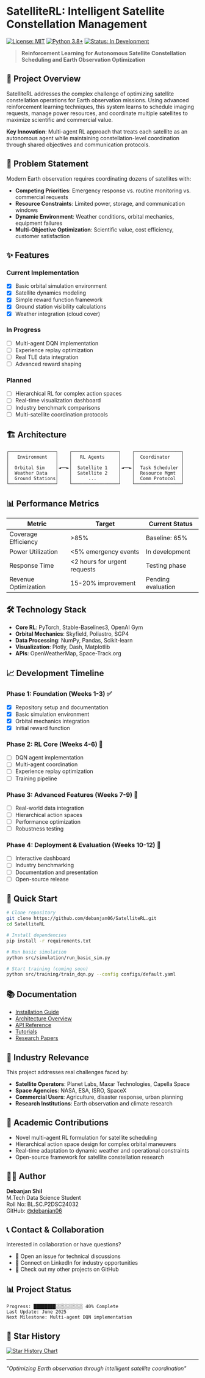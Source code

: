 # SatelliteRL: Intelligent Satellite Constellation Management

[![License: MIT](https://img.shields.io/badge/License-MIT-yellow.svg)](https://opensource.org/licenses/MIT)
[![Python 3.8+](https://img.shields.io/badge/python-3.8+-blue.svg)](https://www.python.org/downloads/)
[![Status: In Development](https://img.shields.io/badge/status-in%20development-orange.svg)]()

> **Reinforcement Learning for Autonomous Satellite Constellation Scheduling and Earth Observation Optimization**

## 🚀 Project Overview

SatelliteRL addresses the complex challenge of optimizing satellite constellation operations for Earth observation missions. Using advanced reinforcement learning techniques, this system learns to schedule imaging requests, manage power resources, and coordinate multiple satellites to maximize scientific and commercial value.

**Key Innovation**: Multi-agent RL approach that treats each satellite as an autonomous agent while maintaining constellation-level coordination through shared objectives and communication protocols.

## 🎯 Problem Statement

Modern Earth observation requires coordinating dozens of satellites with:
- **Competing Priorities**: Emergency response vs. routine monitoring vs. commercial requests
- **Resource Constraints**: Limited power, storage, and communication windows
- **Dynamic Environment**: Weather conditions, orbital mechanics, equipment failures
- **Multi-Objective Optimization**: Scientific value, cost efficiency, customer satisfaction

## ✨ Features

### Current Implementation
- [x] Basic orbital simulation environment
- [x] Satellite dynamics modeling
- [x] Simple reward function framework
- [x] Ground station visibility calculations
- [x] Weather integration (cloud cover)

### In Progress 
- [ ] Multi-agent DQN implementation
- [ ] Experience replay optimization
- [ ] Real TLE data integration
- [ ] Advanced reward shaping

### Planned
- [ ] Hierarchical RL for complex action spaces
- [ ] Real-time visualization dashboard
- [ ] Industry benchmark comparisons
- [ ] Multi-satellite coordination protocols

## 🏗️ Architecture

```
┌─────────────────┐    ┌─────────────────┐    ┌─────────────────┐
│   Environment   │    │   RL Agents     │    │  Coordinator    │
│                 │    │                 │    │                 │
│  Orbital Sim    │◄──►│  Satellite 1    │◄──►│  Task Scheduler │
│  Weather Data   │    │  Satellite 2    │    │  Resource Mgmt  │
│  Ground Stations│    │      ...        │    │  Comm Protocol  │
└─────────────────┘    └─────────────────┘    └─────────────────┘
```

## 📊 Performance Metrics

| Metric | Target | Current Status |
|--------|--------|----------------|
| Coverage Efficiency | >85% | Baseline: 65% |
| Power Utilization | <5% emergency events | In development |
| Response Time | <2 hours for urgent requests | Testing phase |
| Revenue Optimization | 15-20% improvement | Pending evaluation |

## 🛠️ Technology Stack

- **Core RL**: PyTorch, Stable-Baselines3, OpenAI Gym
- **Orbital Mechanics**: Skyfield, Poliastro, SGP4
- **Data Processing**: NumPy, Pandas, Scikit-learn
- **Visualization**: Plotly, Dash, Matplotlib
- **APIs**: OpenWeatherMap, Space-Track.org

## 📈 Development Timeline

### Phase 1: Foundation (Weeks 1-3) ✅
- [x] Repository setup and documentation
- [x] Basic simulation environment
- [x] Orbital mechanics integration
- [x] Initial reward function

### Phase 2: RL Core (Weeks 4-6) 🔄
- [ ] DQN agent implementation
- [ ] Multi-agent coordination
- [ ] Experience replay optimization
- [ ] Training pipeline

### Phase 3: Advanced Features (Weeks 7-9) 📅
- [ ] Real-world data integration
- [ ] Hierarchical action spaces
- [ ] Performance optimization
- [ ] Robustness testing

### Phase 4: Deployment & Evaluation (Weeks 10-12) 📅
- [ ] Interactive dashboard
- [ ] Industry benchmarking
- [ ] Documentation and presentation
- [ ] Open-source release

## 🚀 Quick Start

```bash
# Clone repository
git clone https://github.com/debanjan06/SatelliteRL.git
cd SatelliteRL

# Install dependencies
pip install -r requirements.txt

# Run basic simulation
python src/simulation/run_basic_sim.py

# Start training (coming soon)
python src/training/train_dqn.py --config configs/default.yaml
```

## 📚 Documentation

- [Installation Guide](docs/installation.md)
- [Architecture Overview](docs/architecture.md)
- [API Reference](docs/api_reference.md)
- [Tutorials](docs/tutorials/)
- [Research Papers](docs/papers/)

## 🤝 Industry Relevance

This project addresses real challenges faced by:
- **Satellite Operators**: Planet Labs, Maxar Technologies, Capella Space
- **Space Agencies**: NASA, ESA, ISRO, SpaceX
- **Commercial Users**: Agriculture, disaster response, urban planning
- **Research Institutions**: Earth observation and climate research

## 📄 Academic Contributions

- Novel multi-agent RL formulation for satellite scheduling
- Hierarchical action space design for complex orbital maneuvers
- Real-time adaptation to dynamic weather and operational constraints
- Open-source framework for satellite constellation research

## 👨‍💻 Author

**Debanjan Shil**  
M.Tech Data Science Student  
Roll No: BL.SC.P2DSC24032  
GitHub: [@debanjan06](https://github.com/debanjan06)

## 📞 Contact & Collaboration

Interested in collaboration or have questions? 
- 📧 Open an issue for technical discussions
- 🔗 Connect on LinkedIn for industry opportunities
- 📝 Check out my other projects on GitHub

## 📊 Project Status

```
Progress: ████████░░░░░░░░░░ 40% Complete
Last Update: June 2025
Next Milestone: Multi-agent DQN implementation
```

## 🌟 Star History

[![Star History Chart](https://api.star-history.com/svg?repos=debanjan06/SatelliteRL&type=Date)](https://star-history.com/#debanjan06/SatelliteRL&Date)

---

*"Optimizing Earth observation through intelligent satellite coordination"*